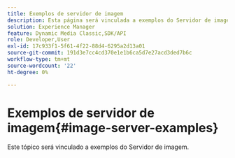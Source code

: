 ```yaml
---
title: Exemplos de servidor de imagem
description: Esta página será vinculada a exemplos do Servidor de imagem.
solution: Experience Manager
feature: Dynamic Media Classic,SDK/API
role: Developer,User
exl-id: 17c933f1-5f61-4f22-88d4-6295a2d13a01
source-git-commit: 191d3e7cc4cd370e1e1b6ca5d7e27acd3ded7b6c
workflow-type: tm+mt
source-wordcount: '22'
ht-degree: 0%

---
```


# Exemplos de servidor de imagem{#image-server-examples}

Este tópico será vinculado a exemplos do Servidor de imagem.
<!-- As of August 29 (and likely months or years before this date), none of the links below work anymore! -->


<!-- DEAD LINKS * [adjust1](https://crc.scene7.com/is-docs/examples/adjust1.htm)
* [adjust2](https://crc.scene7.com/is-docs/examples/adjust2.htm)
* [advanced](https://crc.scene7.com/is-docs/examples/advanced.htm)
* [anchors](https://crc.scene7.com/is-docs/examples/anchors.htm)
* [catalog1](https://crc.scene7.com/is-docs/examples/catalog1.htm)
* [colorize](https://crc.scene7.com/is-docs/examples/colorize.htm)
* [layering1](https://crc.scene7.com/is-docs/examples/layering1.htm)
* [photofont](https://crc.scene7.com/is-docs/examples/photofont.htm)
* [properties](https://crc.scene7.com/is-docs/examples/properties.htm)
* [svg](https://crc.scene7.com/is-docs/examples/svg.htm)
* [templates](https://crc.scene7.com/is-docs/examples/templates.htm)
* [text](https://crc.scene7.com/is-docs/examples/text.htm)
* [view-quality](https://crc.scene7.com/is-docs/examples/view-quality.htm)
* [view-size](https://crc.scene7.com/is-docs/examples/view-size.htm) -->
